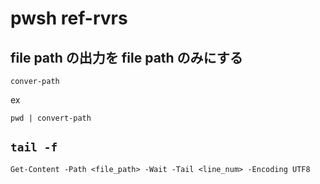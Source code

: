 
# pwsh  ref-rvrs


## file path の出力を file path のみにする

`conver-path`

ex

```
pwd | convert-path
```


## `tail -f`

```
Get-Content -Path <file_path> -Wait -Tail <line_num> -Encoding UTF8
```


